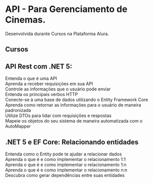 # API - Para Gerenciamento de Cinemas.  
Desenvolvida durante Cursos na Plataforma Alura.

## Cursos

## API Rest com .NET 5:  
  
Entenda o que é uma API  
Aprenda a receber requisições em sua API    
Controle as informações que o usuário pode enviar      
Entenda os principais verbos HTTP  
Conecte-se à uma base de dados utilizando o Entity Framework Core  
Aprenda como retornar as informações para o usuário de maneira padronizada  
Utilize DTOs para lidar com requisições e respostas  
Mapeie os objetos do seu sistema de maneira automatizada com o AutoMapper  
  
  
## .NET 5 e EF Core: Relacionando entidades  
  
Entenda como o Entity pode te ajudar a relacionar dados  
Aprenda o que é e como implementar o relacionamento 1:1  
Aprenda o que é e como implementar o relacionamento 1:n  
Aprenda o que é e como implementar o relacionamento n:n  
Descubra como gerar dependências entre suas entidades  
